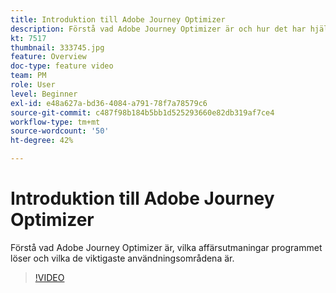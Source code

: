 ```yaml
---
title: Introduktion till Adobe Journey Optimizer
description: Förstå vad Adobe Journey Optimizer är och hur det har hjälpt varumärken i olika branscher att öka avkastningen och övervinna viktiga marknadsföringsutmaningar.
kt: 7517
thumbnail: 333745.jpg
feature: Overview
doc-type: feature video
team: PM
role: User
level: Beginner
exl-id: e48a627a-bd36-4084-a791-78f7a78579c6
source-git-commit: c487f98b184b5bb1d525293660e82db319af7ce4
workflow-type: tm+mt
source-wordcount: '50'
ht-degree: 42%

---
```


# Introduktion till Adobe Journey Optimizer

Förstå vad Adobe Journey Optimizer är, vilka affärsutmaningar programmet löser och vilka de viktigaste användningsområdena är.

>[!VIDEO](https://video.tv.adobe.com/v/333745?quality=12)
